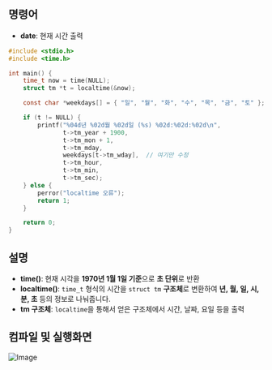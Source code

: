 ## 명령어
- **date**: 현재 시간 출력
```c
#include <stdio.h>
#include <time.h>

int main() {
    time_t now = time(NULL);
    struct tm *t = localtime(&now);

    const char *weekdays[] = { "일", "월", "화", "수", "목", "금", "토" };

    if (t != NULL) {
        printf("%04d년 %02d월 %02d일 (%s) %02d:%02d:%02d\n",
               t->tm_year + 1900,
               t->tm_mon + 1,
               t->tm_mday,
               weekdays[t->tm_wday],  // 여기만 수정
               t->tm_hour,
               t->tm_min,
               t->tm_sec);
    } else {
        perror("localtime 오류");
        return 1;
    }

    return 0;
}
```
## 설명
- **time()**: 현재 시각을 **1970년 1월 1일 기준**으로 **초 단위**로 반환
- **localtime()**: ``time_t`` 형식의 시간을 ``struct tm`` **구조체**로 변환하여 **년, 월, 일, 시, 분, 초** 등의 정보로 나눠줍니다.
- **tm 구조체**: ``localtime``을 통해서 얻은 구조체에서 시간, 날짜, 요일 등을 출력

## 컴파일 및 실행화면

![Image](https://github.com/user-attachments/assets/a8fbd1b7-e720-493a-85ef-31f70db7fc8a)